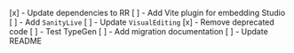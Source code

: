 [x] - Update dependencies to RR
[ ] - Add Vite plugin for embedding Studio
[ ] - Add `SanityLive`
[ ] - Update `VisualEditing`
[x] - Remove deprecated code
[ ] - Test TypeGen
[ ] - Add migration documentation
[ ] - Update README
